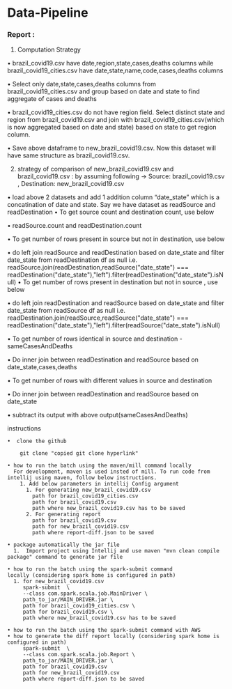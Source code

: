 # Data-Pipeline

### Report :
1.	Computation Strategy

•	brazil_covid19.csv have date,region,state,cases,deaths columns while brazil_covid19_cities.csv have date,state,name,code,cases,deaths columns

•	Select  only date,state,cases,deaths columns from brazil_covid19_cities.csv and group based on date and state to find aggregate of cases and deaths

•	brazil_covid19_cities.csv do not have region field. Select distinct state and region from brazil_covid19.csv and join with brazil_covid19_cities.csv(which is now aggregated based on date and state) based on state to get region column.

•	Save above dataframe to  new_brazil_covid19.csv. Now this dataset will have same structure as  brazil_covid19.csv.



2.	strategy of comparison of new_brazil_covid19.csv and brazil_covid19.csv : by assuming following -> Source: brazil_covid19.csv , Destination: new_brazil_covid19.csv


•	load above 2 datasets and add 1 addition column “date_state” which is a concatination of date and state. Say we have dataset as readSource and readDestination
•	To get source count and destination count,  use below 

•	readSource.count and readDestination.count

•	To get number of rows present in source but not in destination, use below

•	do left join readSource and  readDestination based on date_state and filter date_state from readDestination df as null i.e. 
readSource.join(readDestination,readSource("date_state") === readDestination("date_state"),"left").filter(readDestination("date_state").isNull)
•	To get number of rows present in destination but not in source , use below

•	do left join readDestination and  readSource based on date_state and filter date_state from readSource df as null i.e. 
readDestination.join(readSource,readSource("date_state") === readDestination("date_state"),"left").filter(readSource("date_state").isNull)

•	To get number of rows identical in source and destination - sameCasesAndDeaths

•	Do inner join  between readDestination and  readSource based on date_state,cases,deaths

•	To get number of rows with different values in source and destination

•	Do inner join  between readDestination and  readSource based on date_state

•	subtract its output with above output(sameCasesAndDeaths)

instructions 

    •  clone the github 
     
        git clone "copied git clone hyperlink"
        
    • how to run the batch using the maven/mill command locally
      For development, maven is used insted of mill. To run code from intellij using maven, follow below instructions.
        1. Add below parameters in intellij Config argument
          1. For generating new_brazil_covid19.csv
            path for brazil_covid19_cities.csv
            path for brazil_covid19.csv
            path where new_brazil_covid19.csv has to be saved
          2. For generating report
            path for brazil_covid19.csv
            path for new_brazil_covid19.csv
            path where report-diff.json to be saved
            
    • package automatically the jar file 
      1.  Import project using Intellij and use maven "mvn clean compile package" command to generate jar file
      
    • how to run the batch using the spark-submit command locally (considering spark home is configured in path)
      1. for new_brazil_covid19.csv
         spark-submit  \
         --class com.spark.scala.job.MainDriver \
         path_to_jar/MAIN_DRIVER.jar \
         path for brazil_covid19_cities.csv \
         path for brazil_covid19.csv \
         path where new_brazil_covid19.csv has to be saved
         
    • how to run the batch using the spark-submit command with AWS 
    • how to generate the diff report locally (considering spark home is configured in path)
         spark-submit  \
         --class com.spark.scala.job.Report \
         path_to_jar/MAIN_DRIVER.jar \
         path for brazil_covid19.csv
         path for new_brazil_covid19.csv
         path where report-diff.json to be saved
    
    
    
    
   
